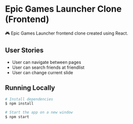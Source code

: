 # Epic Games Launcher Clone (Frontend)

🎮 Epic Games Launcher frontend clone created using React.


## User Stories

- User can navigate between pages
- User can search friends at friendlist
- User can change current slide

## Running Locally

```bash
# Install dependencies
$ npm install

# Start the app on a new window
$ npm start
```